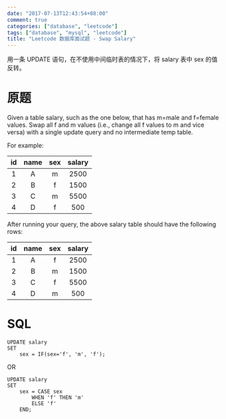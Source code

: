 ```yaml
---
date: "2017-07-13T12:43:54+08:00"
comment: true
categories: ["database", "leetcode"]
tags: ["database", "mysql", "leetcode"]
title: "Leetcode 数据库面试题 - Swap Salary"
---
```


用一条 UPDATE 语句，在不使用中间临时表的情况下，将 salary 表中 sex 的值反转。
<!--more-->

# 原题

Given a table salary, such as the one below, that has m=male and f=female values. Swap all f and m values (i.e., change all f values to m and vice versa) with a single update query and no intermediate temp table.

For example:

| id | name | sex | salary |
|:--:|:----:|:---:|:------:|
| 1  | A    | m   | 2500   |
| 2  | B    | f   | 1500   |
| 3  | C    | m   | 5500   |
| 4  | D    | f   | 500    |

After running your query, the above salary table should have the following rows:

| id | name | sex | salary |
|:--:|:----:|:---:|:------:|
| 1  | A    | f   | 2500   |
| 2  | B    | m   | 1500   |
| 3  | C    | f   | 5500   |
| 4  | D    | m   | 500    |


# SQL

```
UPDATE salary 
SET 
    sex = IF(sex='f', 'm', 'f');
```

OR

```
UPDATE salary 
SET 
    sex = CASE sex 
        WHEN 'f' THEN 'm' 
        ELSE 'f' 
    END;
```